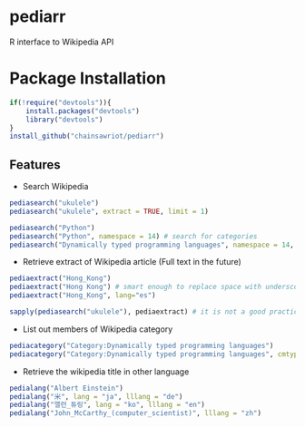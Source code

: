 # pediarr

R interface to Wikipedia API

# Package Installation

```r
if(!require("devtools")){
    install.packages("devtools")
    library("devtools")
}
install_github("chainsawriot/pediarr")
```

## Features

* Search Wikipedia

```r
pediasearch("ukulele")
pediasearch("ukulele", extract = TRUE, limit = 1)

pediasearch("Python")
pediasearch("Python", namespace = 14) # search for categories
pediasearch("Dynamically typed programming languages", namespace = 14, limit = 1)
```

* Retrieve extract of Wikipedia article (Full text in the future)

```r
pediaextract("Hong_Kong")
pediaextract("Hong Kong") # smart enough to replace space with underscore
pediaextract("Hong_Kong", lang="es")

sapply(pediasearch("ukulele"), pediaextract) # it is not a good practice, use pediasearch("ukulele", extract = TRUE)
```

* List out members of Wikipedia category

```r
pediacategory("Category:Dynamically typed programming languages")
pediacategory("Category:Dynamically typed programming languages", cmtype = 'page') # ignore subcat and files
```

* Retrieve the wikipedia title in other language

```r
pedialang("Albert Einstein")
pedialang("米", lang = "ja", lllang = "de")
pedialang("앨런_튜링", lang = "ko", lllang = "en")
pedialang("John_McCarthy_(computer_scientist)", lllang = "zh")
```